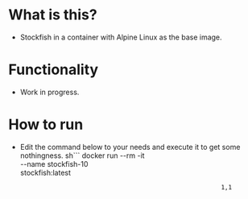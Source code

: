 # What is this?
* Stockfish in a container with Alpine Linux as the base image.

# Functionality
* Work in progress. 
  
# How to run
* Edit the command below to your needs and execute it to get some nothingness. 
sh```
docker run --rm -it \
	--name stockfish-10 \
	stockfish:latest
```sh	
                                                           1,1           Top
